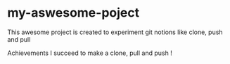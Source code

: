 # my-aswesome-poject

This awesome project is created to experiment git notions like clone, push and pull

Achievements 
I succeed to make a clone, pull and push !